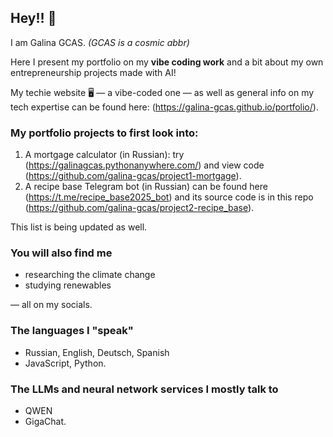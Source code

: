 ## Hey!! 👋

I am Galina GCAS. 
*(GCAS is a cosmic abbr)*

Here I present my portfolio on my **vibe coding work** and a bit about my own entrepreneurship projects made with AI!

My techie website 🖥 — a vibe-coded one — as well as general info on my tech expertise can be found here: (https://galina-gcas.github.io/portfolio/).

### My portfolio projects to first look into:

1. A mortgage calculator (in Russian): try (https://galinagcas.pythonanywhere.com/) and view code (https://github.com/galina-gcas/project1-mortgage).
2. A recipe base Telegram bot (in Russian) can be found here (https://t.me/recipe_base2025_bot) and its source code is in this repo (https://github.com/galina-gcas/project2-recipe_base).

This list is being updated as well.

### You will also find me
- researching the climate change
- studying renewables

— all on my socials.

### The languages I "speak"
- Russian, English, Deutsch, Spanish
- JavaScript, Python.

### The LLMs and neural network services I mostly talk to
- QWEN
- GigaChat.

<!--
**galina-gcas/galina-gcas** is a ✨ _special_ ✨ repository because its `README.md` (this file) appears on your GitHub profile.

Here are some ideas to get you started:

- 🔭 I’m currently working on ...
- 🌱 I’m currently learning ...
- 👯 I’m looking to collaborate on ...
- 🤔 I’m looking for help with ...
- 💬 Ask me about ...
- 📫 How to reach me: ...
- 😄 Pronouns: ...
- ⚡ Fun fact: ...
-->
